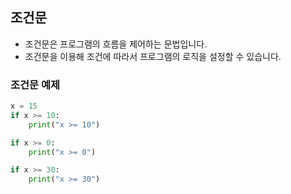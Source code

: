## 조건문
- 조건문은 프로그램의 흐름을 제어하는 문법입니다.
- 조건문을 이용해 조건에 따라서 프로그램의 로직을 설정할 수 있습니다.
### 조건문 예제
```python
x = 15
if x >= 10:
    print("x >= 10")

if x >= 0:
    print("x >= 0")

if x >= 30:
    print("x >= 30")
```
